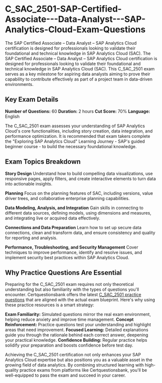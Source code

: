 # C_SAC_2501-SAP-Certified-Associate---Data-Analyst---SAP-Analytics-Cloud-Exam-Questions
The SAP Certified Associate – Data Analyst – SAP Analytics Cloud certification is designed for professionals looking to validate their foundational and technical knowledge in SAP Analytics Cloud (SAC).
The SAP Certified Associate – Data Analyst – SAP Analytics Cloud certification is designed for professionals looking to validate their foundational and technical knowledge in SAP Analytics Cloud (SAC). This C_SAC_2501 exam serves as a key milestone for aspiring data analysts aiming to prove their capability to contribute effectively as part of a project team in data-driven environments.

## Key Exam Details

**Number of Questions:** 60
**Duration:** 2 hours
**Cut Score:** 70%
**Language:** English

The C_SAC_2501 exam assesses your understanding of SAP Analytics Cloud's core functionalities, including story creation, data integration, and performance optimization. It is recommended that exam takers complete the "Exploring SAP Analytics Cloud" Learning Journey - SAP's guided beginner course - to build the necessary foundational knowledge.

## Exam Topics Breakdown

**Story Design**
Understand how to build compelling data visualizations, use responsive pages, apply filters, and create interactive elements to turn data into actionable insights.

**Planning**
Focus on the planning features of SAC, including versions, value driver trees, and collaborative enterprise planning capabilities.

**Data Modeling, Analysis, and Integration**
Gain skills in connecting to different data sources, defining models, using dimensions and measures, and integrating live or acquired data effectively.

**Connections and Data Preparation**
Learn how to set up secure data connections, clean and transform data, and ensure consistency and quality for reporting and analysis.

**Performance, Troubleshooting, and Security Management**
Cover techniques to improve performance, identify and resolve issues, and implement security best practices within SAP Analytics Cloud.

## Why Practice Questions Are Essential

Preparing for the C_SAC_2501 exam requires not only theoretical understanding but also familiarity with the types of questions you'll encounter. Certquestionsbank offers the latest [C_SAC_2501 practice questions](https://www.certquestionsbank.com/C_SAC_2501-exam.html) that are aligned with the actual exam blueprint. Here's why using these practice resources is a smart strategy:

**Exam Familiarity:** Simulated questions mirror the real exam environment, helping reduce anxiety and improve time management.
**Concept Reinforcement:** Practice questions test your understanding and highlight areas that need improvement.
**Focused Learning:** Detailed explanations guide you through the rationale behind each correct answer, deepening your practical knowledge.
**Confidence Building:** Regular practice helps solidify your preparation and boosts confidence before test day.

Achieving the C_SAC_2501 certification not only enhances your SAP Analytics Cloud expertise but also positions you as a valuable asset in the growing field of data analytics. By combining structured learning with high-quality practice exams from platforms like Certquestionsbank, you'll be well-equipped to pass the exam and succeed in your career.
